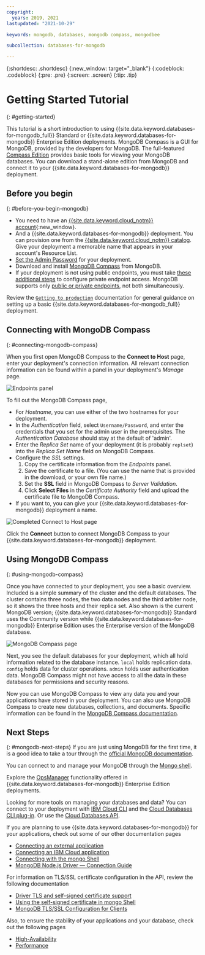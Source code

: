 ```yaml
---
copyright:
  years: 2019, 2021
lastupdated: "2021-10-29"

keywords: mongodb, databases, mongodb compass, mongodbee

subcollection: databases-for-mongodb

---
```


{:shortdesc: .shortdesc}
{:new_window: target="_blank"}
{:codeblock: .codeblock}
{:pre: .pre}
{:screen: .screen}
{:tip: .tip}

# Getting Started Tutorial
{: #getting-started}

This tutorial is a short introduction to using {{site.data.keyword.databases-for-mongodb_full}} Standard or {{site.data.keyword.databases-for-mongodb}} Enterprise Edition deployments. MongoDB Compass is a GUI for MongoDB, provided by the developers for MongoDB. The full-featured [Compass Edition](https://docs.mongodb.com/compass/master/#available-compass-short-editions) provides basic tools for viewing your MongoDB databases. You can download a stand-alone edition from MongoDB and connect it to your {{site.data.keyword.databases-for-mongodb}} deployment.

## Before you begin
{: #before-you-begin-mongodb}

- You need to have an [{{site.data.keyword.cloud_notm}} account](https://cloud.ibm.com/registration){:new_window}.
- And a {{site.data.keyword.databases-for-mongodb}} deployment. You can provision one from the [{{site.data.keyword.cloud_notm}} catalog](https://cloud.ibm.com/catalog/databases-for-mongodb). Give your deployment a memorable name that appears in your account's Resource List.
- [Set the Admin Password](/docs/databases-for-mongodb?topic=databases-for-mongodb-admin-password) for your deployment.
- Download and install [MongoDB Compass](https://docs.mongodb.com/compass/master/install/) from MongoDB.
- If your deployment is not using public endpoints, you must take [these additional steps](https://cloud.ibm.com/docs/databases-for-mongodb?topic=cloud-databases-service-endpoints#private-endpoint-connections) to configure private endpoint access. MongoDB supports only [public or private endpoints](https://cloud.ibm.com/docs/databases-for-mongodb?topic=cloud-databases-service-endpoints#provisioning-with-service-endpoints), not both simultaneously.

Review the [`Getting to production`](/docs/cloud-databases?topic=cloud-databases-best-practices) documentation for general guidance on setting up a basic {{site.data.keyword.databases-for-mongodb_full}} deployment.

## Connecting with MongoDB Compass
{: #connecting-mongodb-compass}

When you first open MongoDB Compass to the **Connect to Host** page, enter your deployment's connection information. All relevant connection information can be found within a panel in your deployment's _Manage_ page.

![Endpoints panel](images/getting-started-endpoints-panel.png)

To fill out the MongoDB Compass page,

- For _Hostname_, you can use either of the two hostnames for your deployment.
- In the _Authentication_ field, select `Username/Password`, and enter the credentials that you set for the admin user in the prerequisites. The _Authentication Database_ should stay at the default of 'admin'.
- Enter the _Replica Set_ name of your deployment (it is probably `replset`) into the _Replica Set Name_ field on MongoDB Compass.
- Configure the _SSL_ settings.
    1. Copy the certificate information from the _Endpoints_ panel.
    2. Save the certificate to a file. (You can use the name that is provided in the download, or your own file name.)
    3. Set the **SSL** field in MongoDB Compass to _Server Validation_.
    4. Click **Select Files** in the _Certificate Authority_ field and upload the certificate file to MongoDB Compass.
- If you want to, you can give your {{site.data.keyword.databases-for-mongodb}} deployment a name.

![Completed Connect to Host page](images/getting-started-connect-to-host-complete.png)

Click the **Connect** button to connect MongoDB Compass to your {{site.data.keyword.databases-for-mongodb}} deployment.

## Using MongoDB Compass
{: #using-mongodb-compass}

Once you have connected to your deployment, you see a basic overview. Included is a simple summary of the cluster and the default databases. The cluster contains three nodes, the two data nodes and the third arbiter node, so it shows the three hosts and their replica set. Also shown is the current MongoDB version; {{site.data.keyword.databases-for-mongodb}} Standard uses the Community version while {{site.data.keyword.databases-for-mongodb}} Enterprise Edition uses the Enterprise version of the MongoDB database.

![MongoDB Compass page](images/getting-started-compass-page.png)

Next, you see the default databases for your deployment, which all hold information related to the database instance. `local` holds replication data. `config` holds data for cluster operations. `admin` holds user authentication data. MongoDB Compass might not have access to all the data in these databases for permissions and security reasons.

Now you can use MongoDB Compass to view any data you and your applications have stored in your deployment. You can also use MongoDB Compass to create new databases, collections, and documents. Specific information can be found in the [MongoDB Compass documentation](https://docs.mongodb.com/compass/current/).

## Next Steps
{: #mongodb-next-steps}
If you are just using MongoDB for the first time, it is a good idea to take a tour through the [official MongoDB documentation](https://docs.mongodb.com/). 

You can connect to and manage your MongoDB through the [Mongo shell](/docs/databases-for-mongodb?topic=databases-for-mongodb-mongo-shell).

Explore the [OpsManager](/docs/databases-for-mongodb?topic=databases-for-mongodb-ops-manager) functionality offered in {{site.data.keyword.databases-for-mongodb}} Enterprise Edition deployments.

Looking for more tools on managing your databases and data? You can connect to your deployment with [IBM Cloud CLI](/docs/cli?topic=cli-install-ibmcloud-cli) and the [Cloud Databases CLI plug-in](/docs/databases-cli-plugin?topic=databases-cli-plugin-cdb-reference). Or use the [Cloud Databases API](https://cloud.ibm.com/apidocs/cloud-databases-api).

If you are planning to use {{site.data.keyword.databases-for-mongodb}} for your applications, check out some of our other documentation pages

- [Connecting an external application](/docs/databases-for-mongodb?topic=databases-for-mongodb-external-app)
- [Connecting an IBM Cloud application](/docs/databases-for-mongodb?topic=databases-for-mongodb-ibmcloud-app)
- [Connecting with the mongo Shell](/docs/databases-for-mongodb?topic=databases-for-mongodb-mongo-shell)
- [MongoDB Node.js Driver — Connection Guide](https://docs.mongodb.com/drivers/node/current/fundamentals/connection/)

For information on TLS/SSL certificate configuration in the API, review the following documentation

- [Driver TLS and self-signed certificate support](/docs/databases-for-mongodb?topic=databases-for-mongodb-external-app#driver-tls-and-self-signed-certificate-support)
- [Using the self-signed certificate in mongo Shell](/docs/databases-for-mongodb?topic=databases-for-mongodb-mongo-shell#using-the-self-signed-certificate)
- [MongoDB TLS/SSL Configuration for Clients](https://docs.mongodb.com/manual/tutorial/configure-ssl-clients/)
  
Also, to ensure the stability of your applications and your database, check out the following pages 

- [High-Availability](/docs/databases-for-mongodb?topic=databases-for-mongodb-high-availability)
- [Performance](/docs/databases-for-mongodb?topic=databases-for-mongodb-performance)
